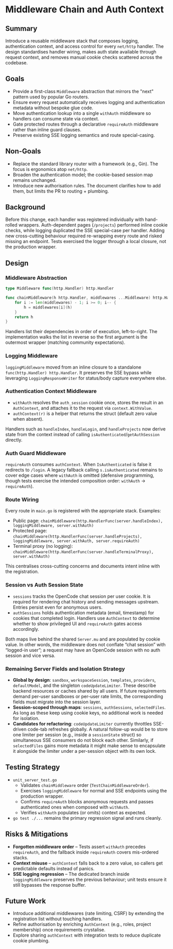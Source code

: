 # Middleware Chain and Auth Context

## Summary

Introduce a reusable middleware stack that composes logging, authentication context, and access control for every `net/http` handler. The design standardises handler wiring, makes auth state available through request context, and removes manual cookie checks scattered across the codebase.

## Goals

- Provide a first-class `Middleware` abstraction that mirrors the "next" pattern used by popular Go routers.
- Ensure every request automatically receives logging and authentication metadata without bespoke glue code.
- Move authentication lookup into a single `withAuth` middleware so handlers can consume state via context.
- Gate protected routes through a declarative `requireAuth` middleware rather than inline guard clauses.
- Preserve existing SSE logging semantics and route special-casing.

## Non-Goals

- Replace the standard library router with a framework (e.g., Gin). The focus is ergonomics atop `net/http`.
- Broaden the authentication model; the cookie-based session map remains unchanged.
- Introduce new authorisation rules. The document clarifies how to add them, but limits the PR to routing + plumbing.

## Background

Before this change, each handler was registered individually with hand-rolled wrappers. Auth-dependent pages (`/projects`) performed inline cookie checks, while logging duplicated the SSE special-case per handler. Adding new cross-cutting behaviour required re-wrapping every route and risked missing an endpoint. Tests exercised the logger through a local closure, not the production wrapper.

## Design

### Middleware Abstraction

```go
type Middleware func(http.Handler) http.Handler

func chainMiddleware(h http.Handler, middlewares ...Middleware) http.Handler {
    for i := len(middlewares) - 1; i >= 0; i-- {
        h = middlewares[i](h)
    }
    return h
}
```

Handlers list their dependencies in order of execution, left-to-right. The implementation walks the list in reverse so the first argument is the outermost wrapper (matching community expectations).

### Logging Middleware

`loggingMiddleware` moved from an inline closure to a standalone `func(http.Handler) http.Handler`. It preserves the SSE bypass while leveraging `LoggingResponseWriter` for status/body capture everywhere else.

### Authentication Context Middleware

- `withAuth` resolves the `auth_session` cookie once, stores the result in an `AuthContext`, and attaches it to the request via `context.WithValue`.
- `authContext(r)` is a helper that returns the struct (default zero value when absent).

Handlers such as `handleIndex`, `handleLogin`, and `handleProjects` now derive state from the context instead of calling `isAuthenticated`/`getAuthSession` directly.

### Auth Guard Middleware

`requireAuth` consumes `authContext`. When `IsAuthenticated` is false it redirects to `/login`. A legacy fallback calling `s.isAuthenticated` remains to cover edge cases where `withAuth` is omitted (defensive programming, though tests exercise the intended composition order: `withAuth` → `requireAuth`).

### Route Wiring

Every route in `main.go` is registered with the appropriate stack. Examples:

- Public page: `chainMiddleware(http.HandlerFunc(server.handleIndex), loggingMiddleware, server.withAuth)`
- Protected page: `chainMiddleware(http.HandlerFunc(server.handleProjects), loggingMiddleware, server.withAuth, server.requireAuth)`
- Terminal proxy (no logging): `chainMiddleware(http.HandlerFunc(server.handleTerminalProxy), server.withAuth)`

This centralises cross-cutting concerns and documents intent inline with the registration.

### Session vs Auth Session State

- `sessions` tracks the OpenCode chat session per user cookie. It is required for rendering chat history and sending messages upstream. Entries persist even for anonymous users.
- `authSessions` holds authentication metadata (email, timestamp) for cookies that completed login. Handlers use `AuthContext` to determine whether to show privileged UI and `requireAuth` gates access accordingly.

Both maps live behind the shared `Server.mu` and are populated by cookie value. In other words, the middleware does not conflate “chat session” with “logged-in user”; a request may have an OpenCode session with no auth session and vice versa.

### Remaining Server Fields and Isolation Strategy

- **Global by design**: `sandbox`, `workspaceSession`, `templates`, `providers`, `defaultModel`, and the singleton `codeUpdateLimiter`. These describe backend resources or caches shared by all users. If future requirements demand per-user sandboxes or per-user rate limits, the corresponding fields must migrate into the session layer.
- **Session-scoped through maps**: `sessions`, `authSessions`, `selectedFiles`. As long as these keep using cookie keys, no additional work is needed for isolation.
- **Candidates for refactoring**: `codeUpdateLimiter` currently throttles SSE-driven code-tab refreshes globally. A natural follow-up would be to store one limiter per session (e.g., inside a `sessionState` struct) so simultaneous SSE consumers do not block each other. Similarly, if `selectedFiles` gains more metadata it might make sense to encapsulate it alongside the limiter under a per-session object with its own lock.

## Testing Strategy

- `unit_server_test.go`
  - Validates `chainMiddleware` order (`TestChainMiddlewareOrder`).
  - Exercises `loggingMiddleware` for normal and SSE endpoints using the production wrapper.
  - Confirms `requireAuth` blocks anonymous requests and passes authenticated ones when composed with `withAuth`.
  - Verifies `withAuth` populates (or omits) context as expected.
- `go test ./...` remains the primary regression signal and runs cleanly.

## Risks & Mitigations

- **Forgotten middleware order** – Tests assert `withAuth` precedes `requireAuth`, and the fallback inside `requireAuth` covers mis-ordered stacks.
- **Context misuse** – `authContext` falls back to a zero value, so callers get predictable defaults instead of panics.
- **SSE logging regression** – The dedicated branch inside `loggingMiddleware` preserves the previous behaviour; unit tests ensure it still bypasses the response buffer.

## Future Work

- Introduce additional middlewares (rate limiting, CSRF) by extending the registration list without touching handlers.
- Refine authorisation by enriching `AuthContext` (e.g., roles, project membership) once requirements crystalise.
- Explore sharing `authContext` with integration tests to reduce duplicate cookie plumbing.
